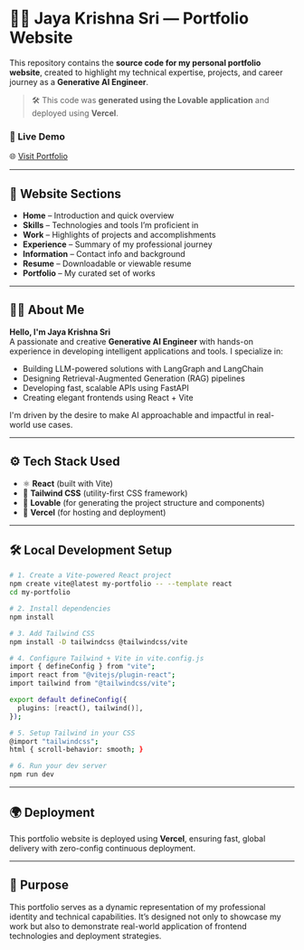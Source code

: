 
# 👨‍💻 Jaya Krishna Sri — Portfolio Website

This repository contains the **source code for my personal portfolio website**, created to highlight my technical expertise, projects, and career journey as a **Generative AI Engineer**.

> 🛠️ This code was **generated using the Lovable application** and deployed using **Vercel**.

### 🔗 Live Demo  
🌐 [Visit Portfolio](https://portfoliowebsite-q2lx2zvaq-jaya-krishna-sri-bhogadis-projects.vercel.app/)

---

## 📁 Website Sections

- **Home** – Introduction and quick overview  
- **Skills** – Technologies and tools I’m proficient in  
- **Work** – Highlights of projects and accomplishments  
- **Experience** – Summary of my professional journey  
- **Information** – Contact info and background  
- **Resume** – Downloadable or viewable resume  
- **Portfolio** – My curated set of works  

---

## 🙋‍♂️ About Me

**Hello, I'm Jaya Krishna Sri**  
A passionate and creative **Generative AI Engineer** with hands-on experience in developing intelligent applications and tools. I specialize in:

- Building LLM-powered solutions with LangGraph and LangChain  
- Designing Retrieval-Augmented Generation (RAG) pipelines  
- Developing fast, scalable APIs using FastAPI  
- Creating elegant frontends using React + Vite  

I'm driven by the desire to make AI approachable and impactful in real-world use cases.

---

## ⚙️ Tech Stack Used

- ⚛️ **React** (built with Vite)  
- 🎨 **Tailwind CSS** (utility-first CSS framework)  
- 🧩 **Lovable** (for generating the project structure and components)  
- 🚀 **Vercel** (for hosting and deployment)  

---

## 🛠️ Local Development Setup

```bash
# 1. Create a Vite-powered React project
npm create vite@latest my-portfolio -- --template react
cd my-portfolio

# 2. Install dependencies
npm install

# 3. Add Tailwind CSS
npm install -D tailwindcss @tailwindcss/vite

# 4. Configure Tailwind + Vite in vite.config.js
import { defineConfig } from "vite";
import react from "@vitejs/plugin-react";
import tailwind from "@tailwindcss/vite";

export default defineConfig({
  plugins: [react(), tailwind()],
});

# 5. Setup Tailwind in your CSS
@import "tailwindcss";
html { scroll-behavior: smooth; }

# 6. Run your dev server
npm run dev
```

---

## 🌍 Deployment

This portfolio website is deployed using **Vercel**, ensuring fast, global delivery with zero-config continuous deployment.

---

## 📌 Purpose

This portfolio serves as a dynamic representation of my professional identity and technical capabilities. It’s designed not only to showcase my work but also to demonstrate real-world application of frontend technologies and deployment strategies.
